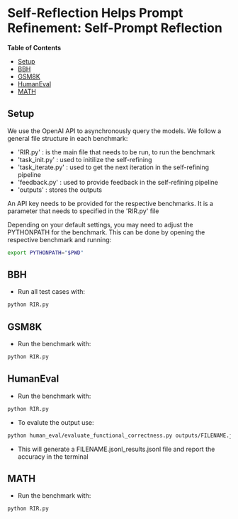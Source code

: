 # Self-Reflection Helps Prompt Refinement: Self-Prompt Reflection

**Table of Contents**

- [Setup](#setup)
- [BBH](#bbh)
- [GSM8K](#gsm8k)
- [HumanEval](#humaneval)
- [MATH](#math)



## Setup

We use the OpenAI API to asynchronously query the models.  We follow a general file structure in each benchmark:

* 'RIR.py' : is the main file that needs to be run, to run the benchmark
* 'task_init.py' : used to initilize the self-refining
* 'task_iterate.py' : used to get the next iteration in the self-refining pipeline
* 'feedback.py' : used to provide feedback in the self-refining pipeline
* 'outputs' : stores the outputs

An API key needs to be provided for the respective benchmarks. It is a parameter that needs to specified in the 'RIR.py' file

Depending on your default settings, you may need to adjust the PYTHONPATH for the benchmark. This can be done by opening the respective benchmark and running: 

```sh
export PYTHONPATH="$PWD"
```

## BBH

* Run all test cases with:

```sh
python RIR.py
```


## GSM8K

* Run the benchmark with:

```sh
python RIR.py
```

## HumanEval

* Run the benchmark with:

```sh
python RIR.py
```

* To evalute the output use:

```sh
python human_eval/evaluate_functional_correctness.py outputs/FILENAME.jsonl
```
* This will generate a FILENAME.jsonl_results.jsonl file and report the accuracy in the terminal
  
## MATH

* Run the benchmark with:

```sh
python RIR.py
```

